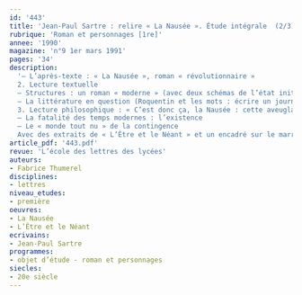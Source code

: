 ```yaml
---
id: '443'
title: 'Jean-Paul Sartre : relire « La Nausée ». Étude intégrale  (2/3)'
rubrique: 'Roman et personnages [1re]'
annee: '1990'
magazine: 'n°9 1er mars 1991'
pages: '34'
description: 
  '– L’après-texte : « La Nausée », roman « révolutionnaire »
  2. Lecture textuelle
  – Structures : un roman « moderne » (avec deux schémas de l’état initial et de l’état final et un tableau de la structure narrative du roman)
  – La littérature en question (Roquentin et les mots : écrire un journal, du journal intime au roman : le journal d’une écriture)
  3. Lecture philosophique : « C’est donc ça, la Nausée : cette aveuglante évidence ? »
  – La fatalité des temps modernes : l’existence
  – Le « monde tout nu » de la contingence
  Avec des extraits de « L’Être et le Néant » et un encadré sur le marronnier dans l’imaginaire sartrien.'
article_pdf: '443.pdf'
revue: 'L’école des lettres des lycées'
auteurs:
- Fabrice Thumerel
disciplines:
- lettres
niveau_etudes:
- première
oeuvres:
- La Nausée
- L’Être et le Néant
ecrivains:
- Jean-Paul Sartre
programmes:
- objet d’étude - roman et personnages
siecles:
- 20e siècle
---
```

